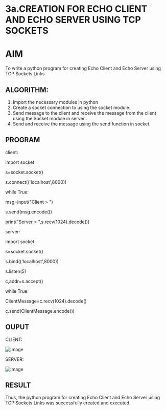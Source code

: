 # 3a.CREATION FOR ECHO CLIENT AND ECHO SERVER USING TCP SOCKETS
# AIM
To write a python program for creating Echo Client and Echo Server using TCP
Sockets Links.
## ALGORITHM:
1. Import the necessary modules in python
2. Create a socket connection to using the socket module.
3. Send message to the client and receive the message from the client using the Socket module in
 server .
4. Send and receive the message using the send function in socket.
## PROGRAM

client:

import socket

s=socket.socket()

s.connect(('localhost',8000))

while True:

msg=input("Client > ")

s.send(msg.encode())

print("Server > ",s.recv(1024).decode())

server:

import socket

s=socket.socket()

s.bind(('localhost',8000))

s.listen(5)

c,addr=s.accept()

while True:

ClientMessage=c.recv(1024).decode()

c.send(ClientMessage.encode())


## OUPUT

CLIENT:

![image](https://github.com/user-attachments/assets/1a13f9cb-132c-4e18-a109-36cddce70fb3)

SERVER:

![image](https://github.com/user-attachments/assets/73a1d009-3876-45f4-b125-80c88f8440b8)



## RESULT
Thus, the python program for creating Echo Client and Echo Server using TCP Sockets Links 
was successfully created and executed.
